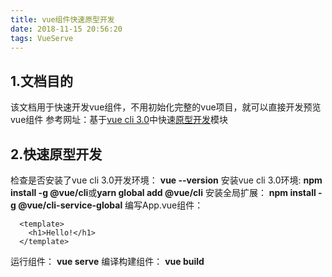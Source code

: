 ```yaml
---
title: vue组件快速原型开发
date: 2018-11-15 20:56:20
tags: VueServe
---
```

## 1.文档目的
该文档用于快速开发vue组件，不用初始化完整的vue项目，就可以直接开发预览vue组件
参考网址：基于[vue cli 3.0](https://cli.vuejs.org/zh/guide/)中快速[原型开发](https://cli.vuejs.org/zh/guide/prototyping.html)模块

## 2.快速原型开发
检查是否安装了vue cli 3.0开发环境： **vue --version**
安装vue cli 3.0环境: **npm install -g @vue/cli**或**yarn global add @vue/cli**
安装全局扩展： **npm install -g @vue/cli-service-global**
编写App.vue组件：
```
  <template>
    <h1>Hello!</h1>
  </template>
```
运行组件： **vue serve**
编译构建组件： **vue build**